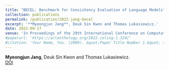 ```yaml
---
title: "BECEL: Benchmark for Consistency Evaluation of Language Models"
collection: publications
permalink: /publication/2022-jang-becel
excerpt: '**Myeongjun Jang**, Deuk Sin Kwon and Thomas Lukasiewicz.'
date: 2022-09-17
venue: 'In Proceedings of the 29th International Conference on Computational Linguistics, Gyeongju, Republic of Korea, pp. 3680-3696, International Committee on Computational Linguistics'
#paperurl: 'https://aclanthology.org/2022.coling-1.324/'
#citation: 'Your Name, You. (2009). &quot;Paper Title Number 1.&quot; <i>Journal 1</i>. 1(1).'
---
```

**Myeongjun Jang**, Deuk Sin Kwon and Thomas Lukasiewicz.  
[DOI](https://aclanthology.org/2022.coling-1.324/)
